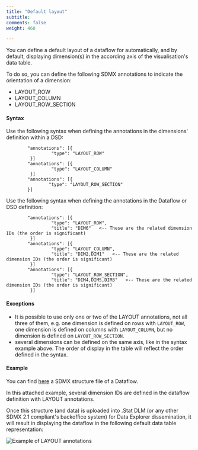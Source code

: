 ```yaml
---
title: "Default layout"
subtitle: 
comments: false
weight: 460

---
```


You can define a default layout of a dataflow for automatically, and by default, displaying dimension(s) in the according axis of the visualisation's data table.  

To do so, you can define the following SDMX annotations to indicate the orientation of a dimension:  
* LAYOUT_ROW
* LAYOUT_COLUMN
* LAYOUT_ROW_SECTION

#### Syntax

Use the following syntax when defining the annotations in the dimensions' definition within a DSD:

```
        "annotations": [{
                 "type": "LAYOUT_ROW"
         }]
        "annotations": [{
                 "type": "LAYOUT_COLUMN"
         }]
        "annotations": [{
                "type": "LAYOUT_ROW_SECTION"
        }]
```

Use the following syntax when defining the annotations in the Dataflow or DSD definition:  

```
        "annotations": [{
                 "type": "LAYOUT_ROW",
                 "title": "DIM6"   <-- These are the related dimension IDs (the order is significant)
         }]
        "annotations": [{
                 "type": "LAYOUT_COLUMN",
                 "title": "DIM2,DIM1"   <-- These are the related dimension IDs (the order is significant)
         }]
        "annotations": [{
                 "type": "LAYOUT_ROW_SECTION",
                 "title": "DIM4,DIM5,DIM3"   <-- These are the related dimension IDs (the order is significant)
         }]
```

#### Exceptions

* It is possible to use only one or two of the LAYOUT annotations, not all three of them, e.g. one dimension is defined on rows with `LAYOUT_ROW`, one dimension is defined on columns with `LAYOUT_COLUMN`, but no dimension is defined on `LAYOUT_ROW_SECTION`.  
* several dimensions can be defined on the same axis, like in the syntax example above. The order of display in the table will reflect the order defined in the syntax.

#### Example
You can find [here](https://gitlab.com/sis-cc/dotstatsuite-documentation/blob/master/content/OECD-AIR_EMISSIONS_DF-1.0.xml) a SDMX structure file of a Dataflow.

In this attached example, several dimension IDs are defined in the dataflow definition with LAYOUT annotations.

Once this structure (and data) is uploaded into .Stat DLM (or any other SDMX 2.1 compliant's backoffice system) for Data Explorer dissemination, it will result in displaying the dataflow in the following default data table representation:  

![Example of LAYOUT annotations](/dotstatsuite-documentation/images/LAYOUT.png)
